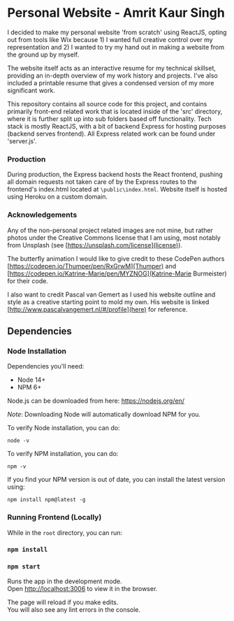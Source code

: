 # Personal Website - Amrit Kaur Singh

I decided to make my personal website 'from scratch' using ReactJS, opting out from tools like Wix because 1) I wanted full creative control
over my representation and 2) I wanted to try my hand out in making a website from the ground up by myself. 

The website itself acts as an interactive resume for my technical skillset, providing an in-depth overview of my work history and projects. I've also included a printable resume that gives a condensed version of my more significant work. 

This repository contains all source code for this project, and contains primarily front-end related work that is located 
inside of the 'src' directory, where it is further split up into sub folders based off functionality. Tech stack is mostly ReactJS, with a bit of backend Express for hosting purposes (backend serves frontend). All Express related work can be found under 'server.js'. 

### Production

During production, the Express backend hosts the React frontend, pushing all domain requests not taken care of by
the Express routes to the frontend's index.html located at `\public\index.html`. Website itself is hosted using
Heroku on a custom domain.

### Acknowledgements

Any of the non-personal project related images are not mine, but rather photos under the Creative Commons license that I am using,
most notably from Unsplash (see [https://unsplash.com/license](license)). 

The butterfly animation I would like to give credit to these CodePen authors [https://codepen.io/Thumper/pen/RxGrwM](Thumper) and [https://codepen.io/Katrine-Marie/pen/MYZNOG](Katrine-Marie Burmeister) for their code. 

I also want to credit Pascal van Gemert as I used his website outline and style as a creative starting point to mold my own. His 
website is linked [http://www.pascalvangemert.nl/#/profile](here) for reference. 

## Dependencies

### Node Installation

Dependencies you'll need:

- Node 14+
- NPM 6+

Node.js can be downloaded from here: https://nodejs.org/en/

_Note_: Downloading Node will automatically download NPM for you.

To verify Node installation, you can do:

`node -v`

To verify NPM installation, you can do:

`npm -v`

If you find your NPM version is out of date, you can install the latest version using:

`npm install npm@latest -g`

### Running Frontend (Locally)

While in the `root` directory, you can run:

### `npm install`

### `npm start`

Runs the app in the development mode.\
Open [http://localhost:3006](http://localhost:3006) to view it in the browser.

The page will reload if you make edits.\
You will also see any lint errors in the console.
